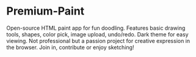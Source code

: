 # Premium-Paint
Open-source HTML paint app for fun doodling. Features basic drawing tools, shapes, color pick, image upload, undo/redo. Dark theme for easy viewing. Not professional but a passion project for creative expression in the browser. Join in, contribute or enjoy sketching!
